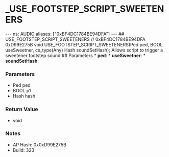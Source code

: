 # _USE_FOOTSTEP_SCRIPT_SWEETENERS

--- ns: AUDIO aliases: ["0xBF4DC1784BE94DFA"] --- ## USE_FOOTSTEP_SCRIPT_SWEETENERS  // 0xBF4DC1784BE94DFA 0xD99E275B void USE_FOOTSTEP_SCRIPT_SWEETENERS(Ped ped, BOOL useSweetner, cs_type(Any) Hash soundSetHash);  Allows script to trigger a sweetener footstep sound  ## Parameters * **ped**: * **useSweetner**: * **soundSetHash**:

### Parameters
* Ped ped
* BOOL p1
* Hash hash

### Return Value
* void

### Notes
* AP Hash: 0x0xD99E275B
* Build: 323

